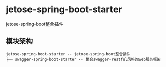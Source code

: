 # jetose-spring-boot-starter
jetose-spring-boot整合插件

## 模块架构
```
jetose-spring-boot-starter -- jetose-spring-boot整合插件
├── swagger-spring-boot-starter -- 整合swagger-restful风格的web服务框架
```